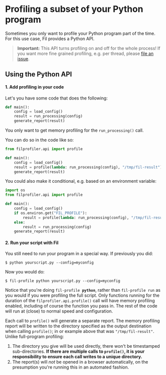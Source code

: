 # Profiling a subset of your Python program

Sometimes you only want to profile your Python program part of the time.
For this use case, Fil provides a Python API.

> **Important:** This API turns profiling on and off for the whole process!
> If you want more fine grained profiling, e.g. per thread, please [file an issue](https://github.com/pythonspeed/filprofiler/issues/new).

## Using the Python API

#### 1. Add profiling in your code

Let's you have some code that does the following:

```python
def main():
    config = load_config()
    result = run_processing(config)
    generate_report(result)
```

You only want to get memory profiling for the `run_processing()` call.

You can do so in the code like so:

```python
from filprofiler.api import profile

def main():
    config = load_config()
    result = profile(lambda: run_processing(config), "/tmp/fil-result")
    generate_report(result)
```

You could also make it conditional, e.g. based on an environment variable:

```python
import os
from filprofiler.api import profile

def main():
    config = load_config()
    if os.environ.get("FIL_PROFILE"):
        result = profile(lambda: run_processing(config), "/tmp/fil-result")
    else:
        result = run_processing(config)
    generate_report(result)
```

#### 2. Run your script with Fil

You still need to run your program in a special way.
If previously you did:

```console
$ python yourscript.py --config=myconfig
```

Now you would do:

```console
$ fil-profile python yourscript.py --config=myconfig
```

Notice that you're doing `fil-profile `**`python`**, rather than `fil-profile run` as you would if you were profiling the full script.
Only functions running for the duration of the `filprofiler.api.profile()` call will have memory profiling enabled, including of course the function you pass in.
The rest of the code will run at (close) to normal speed and configuration.

Each call to `profile()` will generate a separate report.
The memory profiling report will be written to the directory specified as the output destination when calling `profile()`; in or example above that was `"/tmp/fil-result"`.
Unlike full-program profiling:

1. The directory you give will be used directly, there won't be timestamped sub-directories.
   **If there are multiple calls to `profile()`, it is your responsibility to ensure each call writes to a unique directory.**
2. The report(s) will _not_ be opened in a browser automatically, on the presumption you're running this in an automated fashion.
